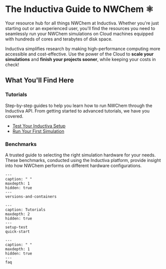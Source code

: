 # The Inductiva Guide to NWChem ⚛️
Your resource hub for all things NWChem at Inductiva. Whether you're just starting out or an experienced user, you'll find the resources you need to seamlessly run your NWChem simulations on Cloud machines equipped with hundreds of cores and terabytes of disk space.

Inductiva simplifies research by making high-performance computing more accessible and cost-effective. Use the power of the Cloud to **scale your simulations** and **finish your projects sooner**, while keeping your costs in check! 

## What You'll Find Here

### Tutorials
Step-by-step guides to help you learn how to run NWChem through the Inductiva API. From getting started to advanced tutorials, we have you covered.

- [Test Your Inductiva Setup](https://inductiva.ai/guides/nwchem/setup-test)
- [Run Your First Simulation](https://inductiva.ai/guides/nwchem/quick-start)

### Benchmarks
A trusted guide to selecting the right simulation hardware for your needs. These benchmarks, conducted using the Inductiva platform, provide insight into how NWChem performs on different hardware configurations.

```{toctree}
---
caption: " "
maxdepth: 1
hidden: true
---
versions-and-containers
```

```{toctree}
---
caption: Tutorials
maxdepth: 2
hidden: true
---
setup-test
quick-start
```

```{toctree}
---
caption: " "
maxdepth: 1
hidden: true
---
faq
```
